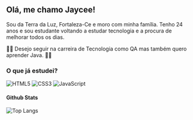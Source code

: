 ## Olá, me chamo Jaycee!

Sou da Terra da Luz, Fortaleza-Ce e moro com minha família. Tenho 24 anos e sou estudante voltando a estudar tecnologia  e a procura de melhorar todos os dias.

👩‍💻 Desejo seguir na carreira de Tecnologia como QA mas também quero aprender Java. 👩‍💻

### O que já estudei?

![HTML5](https://img.shields.io/badge/HTML5-000?style=for-the-badge&logo=html5) ![CSS3](https://img.shields.io/badge/CSS3-000?style=for-the-badge&logo=css3&logoColor=264CE4) ![JavaScript](https://img.shields.io/badge/JavaScript-000?style=for-the-badge&logo=javascript)

#### Github Stats
![Top Langs](https://github-readme-stats-git-masterrstaa-rickstaa.vercel.app/api/top-langs/?username=JayceeFElix&bg_color=000&border_color=30A3DC&title_color=E94D5F&text_color=FFF)